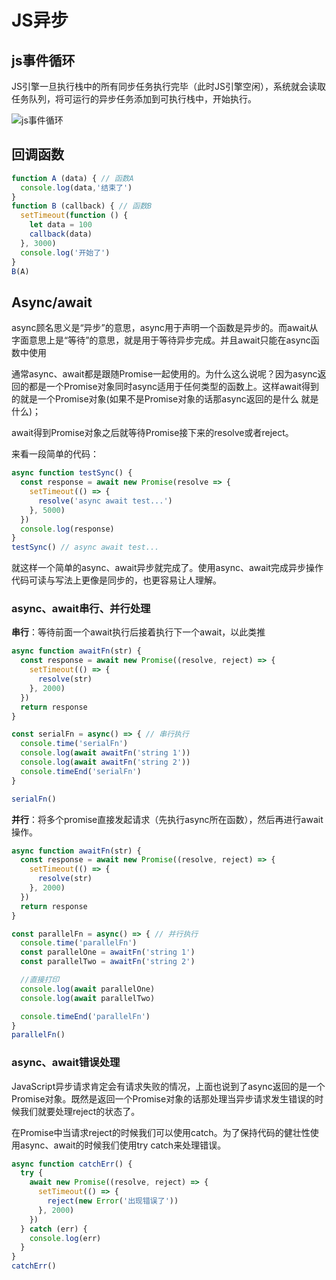 # JS异步
## js事件循环

JS引擎一旦执行栈中的所有同步任务执行完毕（此时JS引擎空闲），系统就会读取任务队列，将可运行的异步任务添加到可执行栈中，开始执行。

![js事件循环](https://i.loli.net/2019/06/12/5d00c12316f8139363.png)

## 回调函数
```js
function A (data) { // 函数A
  console.log(data,'结束了')
}
function B (callback) { // 函数B
  setTimeout(function () {
    let data = 100
    callback(data)
  }, 3000)
  console.log('开始了')
}
B(A)
```

## Async/await
async顾名思义是“异步”的意思，async用于声明一个函数是异步的。而await从字面意思上是“等待”的意思，就是用于等待异步完成。并且await只能在async函数中使用

通常async、await都是跟随Promise一起使用的。为什么这么说呢？因为async返回的都是一个Promise对象同时async适用于任何类型的函数上。这样await得到的就是一个Promise对象(如果不是Promise对象的话那async返回的是什么 就是什么)；

await得到Promise对象之后就等待Promise接下来的resolve或者reject。

来看一段简单的代码：

```js
async function testSync() {
  const response = await new Promise(resolve => {
    setTimeout(() => {
      resolve('async await test...')
    }, 5000)
  })
  console.log(response)
}
testSync() // async await test...
```
就这样一个简单的async、await异步就完成了。使用async、await完成异步操作代码可读与写法上更像是同步的，也更容易让人理解。

### async、await串行、并行处理
**串行**：等待前面一个await执行后接着执行下一个await，以此类推

```js
async function awaitFn(str) {
  const response = await new Promise((resolve, reject) => {
    setTimeout(() => {
      resolve(str)
    }, 2000)
  })
  return response
}

const serialFn = async() => { // 串行执行
  console.time('serialFn')
  console.log(await awaitFn('string 1'))
  console.log(await awaitFn('string 2'))
  console.timeEnd('serialFn')
}

serialFn()
```
**并行**：将多个promise直接发起请求（先执行async所在函数），然后再进行await操作。

```js
async function awaitFn(str) {
  const response = await new Promise((resolve, reject) => {
    setTimeout(() => {
      resolve(str)
    }, 2000)
  })
  return response
}

const parallelFn = async() => { // 并行执行
  console.time('parallelFn')
  const parallelOne = awaitFn('string 1')
  const parallelTwo = awaitFn('string 2')

  //直接打印
  console.log(await parallelOne)
  console.log(await parallelTwo)

  console.timeEnd('parallelFn')
}
parallelFn()
```
### async、await错误处理
JavaScript异步请求肯定会有请求失败的情况，上面也说到了async返回的是一个Promise对象。既然是返回一个Promise对象的话那处理当异步请求发生错误的时候我们就要处理reject的状态了。

在Promise中当请求reject的时候我们可以使用catch。为了保持代码的健壮性使用async、await的时候我们使用try catch来处理错误。

```js
async function catchErr() {
  try {
    await new Promise((resolve, reject) => {
      setTimeout(() => {
        reject(new Error('出现错误了'))
      }, 2000)
    })
  } catch (err) {
    console.log(err)
  }
}
catchErr()
```